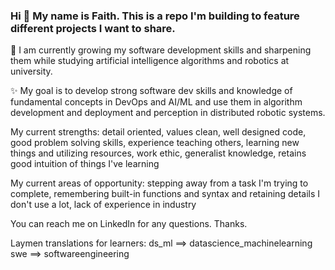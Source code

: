 ### Hi 👋 My name is Faith. This is a repo I'm building to feature different projects I want to share.

🌱 I am currently growing my software development skills and sharpening them while studying artificial intelligence algorithms and robotics at university. 

✨ My goal is to develop strong software dev skills and knowledge of fundamental concepts in DevOps and AI/ML and use them in algorithm development and deployment and perception in distributed robotic systems. 

My current strengths: detail oriented, values clean, well designed code, good problem solving skills, experience teaching others, learning new things and utilizing resources, work ethic, generalist knowledge, retains good intuition of things I've learning

My current areas of opportunity: stepping away from a task I'm trying to complete, remembering built-in functions and syntax and retaining details I don't use a lot, lack of experience in industry

You can reach me on LinkedIn for any questions. Thanks. 

Laymen translations for learners: 
ds_ml ==> datascience_machinelearning 
swe ==> softwareengineering

<!--
**faithdennis/faithdennis** is a ✨ _special_ ✨ repository because its `README.md` (this file) appears on your GitHub profile.

Here are some ideas to get you started:

- 🔭 I’m currently working on ...
- 🌱 I’m currently learning ...
- 👯 I’m looking to collaborate on ...
- 🤔 I’m looking for help with ...
- 💬 Ask me about ...
- 📫 How to reach me: ...
- 😄 Pronouns: ...
- ⚡ Fun fact: ...
-->
